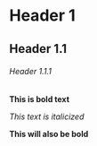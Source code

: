 # Header 1
## Header 1.1
###### Header 1.1.1
**This is bold text**

*This text is italicized*

__This will also be bold__